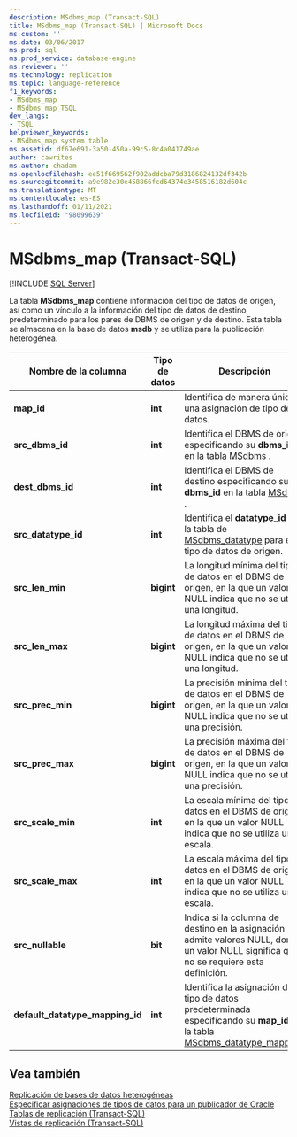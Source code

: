 ```yaml
---
description: MSdbms_map (Transact-SQL)
title: MSdbms_map (Transact-SQL) | Microsoft Docs
ms.custom: ''
ms.date: 03/06/2017
ms.prod: sql
ms.prod_service: database-engine
ms.reviewer: ''
ms.technology: replication
ms.topic: language-reference
f1_keywords:
- MSdbms_map
- MSdbms_map_TSQL
dev_langs:
- TSQL
helpviewer_keywords:
- MSdbms_map system table
ms.assetid: df67e691-3a50-450a-99c5-8c4a041749ae
author: cawrites
ms.author: chadam
ms.openlocfilehash: ee51f669562f902addcba79d3186824132df342b
ms.sourcegitcommit: a9e982e30e458866fcd64374e3458516182d604c
ms.translationtype: MT
ms.contentlocale: es-ES
ms.lasthandoff: 01/11/2021
ms.locfileid: "98099639"
---
```

# <a name="msdbms_map-transact-sql"></a>MSdbms_map (Transact-SQL)
[!INCLUDE [SQL Server](../../includes/applies-to-version/sqlserver.md)]

  La tabla **MSdbms_map** contiene información del tipo de datos de origen, así como un vínculo a la información del tipo de datos de destino predeterminado para los pares de DBMS de origen y de destino. Esta tabla se almacena en la base de datos **msdb** y se utiliza para la publicación heterogénea.  
  
|Nombre de la columna|Tipo de datos|Descripción|  
|-----------------|---------------|-----------------|  
|**map_id**|**int**|Identifica de manera única una asignación de tipo de datos.|  
|**src_dbms_id**|**int**|Identifica el DBMS de origen especificando su **dbms_id** en la tabla [MSdbms](../../relational-databases/system-tables/msdbms-transact-sql.md) .|  
|**dest_dbms_id**|**int**|Identifica el DBMS de destino especificando su **dbms_id** en la tabla [MSdbms](../../relational-databases/system-tables/msdbms-transact-sql.md) .|  
|**src_datatype_id**|**int**|Identifica el **datatype_id** de la tabla de [MSdbms_datatype](../../relational-databases/system-tables/msdbms-datatype-transact-sql.md) para el tipo de datos de origen.|  
|**src_len_min**|**bigint**|La longitud mínima del tipo de datos en el DBMS de origen, en la que un valor NULL indica que no se utiliza una longitud.|  
|**src_len_max**|**bigint**|La longitud máxima del tipo de datos en el DBMS de origen, en la que un valor NULL indica que no se utiliza una longitud.|  
|**src_prec_min**|**bigint**|La precisión mínima del tipo de datos en el DBMS de origen, en la que un valor NULL indica que no se utiliza una precisión.|  
|**src_prec_max**|**bigint**|La precisión máxima del tipo de datos en el DBMS de origen, en la que un valor NULL indica que no se utiliza una precisión.|  
|**src_scale_min**|**int**|La escala mínima del tipo de datos en el DBMS de origen, en la que un valor NULL indica que no se utiliza una escala.|  
|**src_scale_max**|**int**|La escala máxima del tipo de datos en el DBMS de origen, en la que un valor NULL indica que no se utiliza una escala.|  
|**src_nullable**|**bit**|Indica si la columna de destino en la asignación admite valores NULL, donde un valor NULL significa que no se requiere esta definición.|  
|**default_datatype_mapping_id**|**int**|Identifica la asignación de tipo de datos predeterminada especificando su **map_id** en la tabla [MSdbms_datatype_mapping](../../relational-databases/system-tables/msdbms-datatype-mapping-transact-sql.md).|  
  
## <a name="see-also"></a>Vea también  
 [Replicación de bases de datos heterogéneas](../../relational-databases/replication/non-sql/heterogeneous-database-replication.md)   
 [Especificar asignaciones de tipos de datos para un publicador de Oracle](../../relational-databases/replication/publish/specify-data-type-mappings-for-an-oracle-publisher.md)   
 [Tablas de replicación &#40;Transact-SQL&#41;](../../relational-databases/system-tables/replication-tables-transact-sql.md)   
 [Vistas de replicación &#40;Transact-SQL&#41;](../../relational-databases/system-views/replication-views-transact-sql.md)  
  
  
